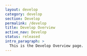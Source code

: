 ```yaml
---
layout: develop
category: develop
section: Develop
permalink: /develop
title: Develop Overview
active_nav: Develop
status: released
intro_paragraph: >
  This is the Develop Overview page.
---
```

